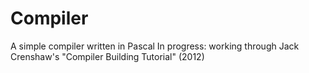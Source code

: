 # Compiler
A simple compiler written in Pascal
In progress: working through Jack Crenshaw's "Compiler Building Tutorial" (2012)
